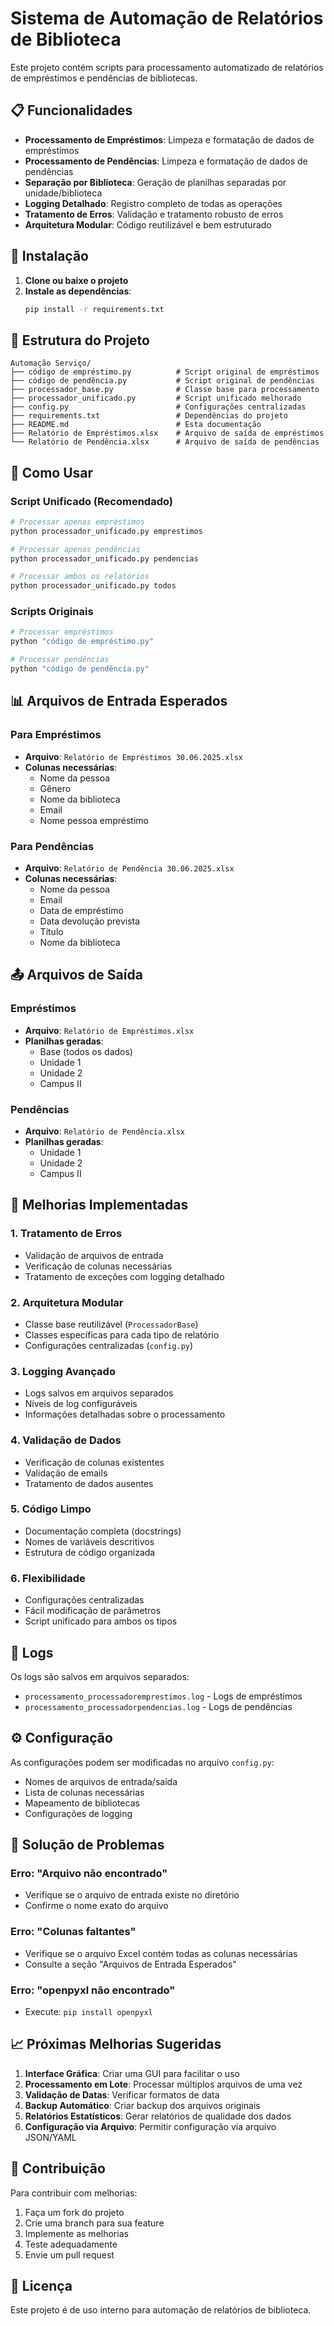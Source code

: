 # Sistema de Automação de Relatórios de Biblioteca

Este projeto contém scripts para processamento automatizado de relatórios de empréstimos e pendências de bibliotecas.

## 📋 Funcionalidades

- **Processamento de Empréstimos**: Limpeza e formatação de dados de empréstimos
- **Processamento de Pendências**: Limpeza e formatação de dados de pendências
- **Separação por Biblioteca**: Geração de planilhas separadas por unidade/biblioteca
- **Logging Detalhado**: Registro completo de todas as operações
- **Tratamento de Erros**: Validação e tratamento robusto de erros
- **Arquitetura Modular**: Código reutilizável e bem estruturado

## 🚀 Instalação

1. **Clone ou baixe o projeto**
2. **Instale as dependências**:
   ```bash
   pip install -r requirements.txt
   ```

## 📁 Estrutura do Projeto

```
Automação Serviço/
├── código de empréstimo.py          # Script original de empréstimos
├── código de pendência.py           # Script original de pendências
├── processador_base.py              # Classe base para processamento
├── processador_unificado.py         # Script unificado melhorado
├── config.py                        # Configurações centralizadas
├── requirements.txt                 # Dependências do projeto
├── README.md                        # Esta documentação
├── Relatório de Empréstimos.xlsx    # Arquivo de saída de empréstimos
└── Relatório de Pendência.xlsx      # Arquivo de saída de pendências
```

## 🎯 Como Usar

### Script Unificado (Recomendado)

```bash
# Processar apenas empréstimos
python processador_unificado.py emprestimos

# Processar apenas pendências
python processador_unificado.py pendencias

# Processar ambos os relatórios
python processador_unificado.py todos
```

### Scripts Originais

```bash
# Processar empréstimos
python "código de empréstimo.py"

# Processar pendências
python "código de pendência.py"
```

## 📊 Arquivos de Entrada Esperados

### Para Empréstimos
- **Arquivo**: `Relatório de Empréstimos 30.06.2025.xlsx`
- **Colunas necessárias**:
  - Nome da pessoa
  - Gênero
  - Nome da biblioteca
  - Email
  - Nome pessoa empréstimo

### Para Pendências
- **Arquivo**: `Relatório de Pendência 30.06.2025.xlsx`
- **Colunas necessárias**:
  - Nome da pessoa
  - Email
  - Data de empréstimo
  - Data devolução prevista
  - Título
  - Nome da biblioteca

## 📤 Arquivos de Saída

### Empréstimos
- **Arquivo**: `Relatório de Empréstimos.xlsx`
- **Planilhas geradas**:
  - Base (todos os dados)
  - Unidade 1
  - Unidade 2
  - Campus II

### Pendências
- **Arquivo**: `Relatório de Pendência.xlsx`
- **Planilhas geradas**:
  - Unidade 1
  - Unidade 2
  - Campus II

## 🔧 Melhorias Implementadas

### 1. **Tratamento de Erros**
- Validação de arquivos de entrada
- Verificação de colunas necessárias
- Tratamento de exceções com logging detalhado

### 2. **Arquitetura Modular**
- Classe base reutilizável (`ProcessadorBase`)
- Classes específicas para cada tipo de relatório
- Configurações centralizadas (`config.py`)

### 3. **Logging Avançado**
- Logs salvos em arquivos separados
- Níveis de log configuráveis
- Informações detalhadas sobre o processamento

### 4. **Validação de Dados**
- Verificação de colunas existentes
- Validação de emails
- Tratamento de dados ausentes

### 5. **Código Limpo**
- Documentação completa (docstrings)
- Nomes de variáveis descritivos
- Estrutura de código organizada

### 6. **Flexibilidade**
- Configurações centralizadas
- Fácil modificação de parâmetros
- Script unificado para ambos os tipos

## 📝 Logs

Os logs são salvos em arquivos separados:
- `processamento_processadoremprestimos.log` - Logs de empréstimos
- `processamento_processadorpendencias.log` - Logs de pendências

## ⚙️ Configuração

As configurações podem ser modificadas no arquivo `config.py`:

- Nomes de arquivos de entrada/saída
- Lista de colunas necessárias
- Mapeamento de bibliotecas
- Configurações de logging

## 🐛 Solução de Problemas

### Erro: "Arquivo não encontrado"
- Verifique se o arquivo de entrada existe no diretório
- Confirme o nome exato do arquivo

### Erro: "Colunas faltantes"
- Verifique se o arquivo Excel contém todas as colunas necessárias
- Consulte a seção "Arquivos de Entrada Esperados"

### Erro: "openpyxl não encontrado"
- Execute: `pip install openpyxl`

## 📈 Próximas Melhorias Sugeridas

1. **Interface Gráfica**: Criar uma GUI para facilitar o uso
2. **Processamento em Lote**: Processar múltiplos arquivos de uma vez
3. **Validação de Datas**: Verificar formatos de data
4. **Backup Automático**: Criar backup dos arquivos originais
5. **Relatórios Estatísticos**: Gerar relatórios de qualidade dos dados
6. **Configuração via Arquivo**: Permitir configuração via arquivo JSON/YAML

## 👥 Contribuição

Para contribuir com melhorias:
1. Faça um fork do projeto
2. Crie uma branch para sua feature
3. Implemente as melhorias
4. Teste adequadamente
5. Envie um pull request

## 📄 Licença

Este projeto é de uso interno para automação de relatórios de biblioteca. 